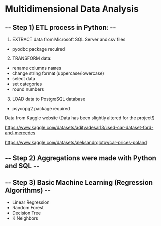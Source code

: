 # Multidimensional Data Analysis

## -- Step 1) ETL process in Python: --

1. EXTRACT data from Microsoft SQL Server and csv files
  - pyodbc package required
2. TRANSFORM data:
  - rename columns names
  - change string format (uppercase/lowercase)
  - select data
  - set categories
  - round numbers 
3. LOAD data to PostgreSQL database
  - psycopg2 package required

Data from Kaggle website (Data has been slightly altered for the project!)

https://www.kaggle.com/datasets/adityadesai13/used-car-dataset-ford-and-mercedes 

https://www.kaggle.com/datasets/aleksandrglotov/car-prices-poland 

## -- Step 2) Aggregations were made with Python and SQL -- 

## -- Step 3) Basic Machine Learning (Regression Algorithms) -- 
  - Linear Regression
  - Random Forest
  - Decision Tree
  - K Neighbors
